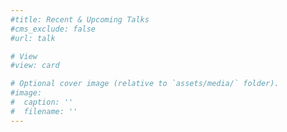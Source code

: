 ```yaml
---
#title: Recent & Upcoming Talks
#cms_exclude: false
#url: talk

# View
#view: card

# Optional cover image (relative to `assets/media/` folder).
#image:
#  caption: ''
#  filename: ''
---
```

